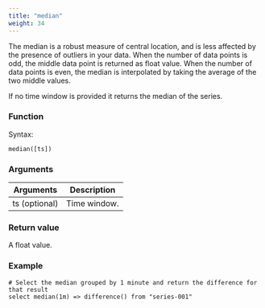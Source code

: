 ```yaml
---
title: "median"
weight: 34
---
```


The median is a robust measure of central location, and is less affected by the presence of outliers in your data. When the number of data points is odd, the middle data point is returned as float value. When the number of data points is even, the median is interpolated by taking the average of the two middle values.

If no time window is provided it returns the median of the series.

### Function

Syntax:

    median([ts])

### Arguments

 Arguments   | Description
 ----------- | -----------
ts (optional) | Time window.

### Return value

A float value.

### Example

    # Select the median grouped by 1 minute and return the difference for that result
    select median(1m) => difference() from "series-001"
